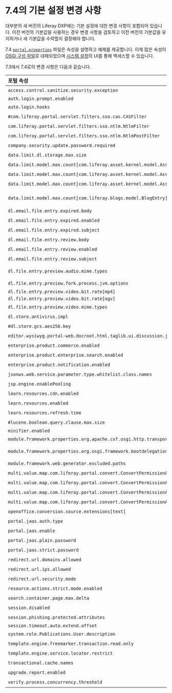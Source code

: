 # 7.4의 기본 설정 변경 사항

대부분의 새 버전의 Liferay DXP에는 기본 설정에 대한 변경 사항이 포함되어 있습니다. 이전 버전의 기본값을 사용하는 경우 변경 사항을 검토하고 이전 버전의 기본값을 유지하거나 새 기본값을 수락할지 결정해야 합니다.

7.4 [`portal.properties`](https://github.com/liferay/liferay-portal/blob/7.4.x/portal-impl/src/portal.properties) 파일은 속성을 설명하고 예제를 제공합니다. 이제 많은 속성이 [OSGi 구성 파일](../../../system-administration/configuring-liferay/configuration-files-and-factories/using-configuration-files.md)로 대체되었으며 [시스템 설정](../../../system-administration/configuring-liferay/system-settings.md)의 UI를 통해 액세스할 수 있습니다.

7.3에서 7.4로의 변경 사항은 다음과 같습니다.

| **포털 속성** | **7.3 기본** | **7.4 기본값** |
|:------------------------------------------------------------------------------------------------- |:---------------------------------------------------------------------------------------------- |:------------------------------------------------------------------------------------------------- |
| `access.control.sanitize.security.exception`                                                      | 해당 없음                                                                                          | `true`                                                                                            |
| `auth.login.prompt.enabled`                                                                       | `true`                                                                                         | `false`                                                                                           |
| `auto.login.hooks`                                                                                | [설정](https://github.com/liferay/liferay-portal/blob/7.4.x/portal-impl/src/portal.properties) 참조 | [설정](https://github.com/liferay/liferay-portal/blob/7.4.x/portal-impl/src/portal.properties) 참조    |
| `#com.liferay.portal.servlet.filters.sso.cas.CASFilter`                                           | `true`                                                                                         | 제거된 속성                                                                                            |
| `com.liferay.portal.servlet.filters.sso.ntlm.NtlmFilter`                                          | `true`                                                                                         | 제거된 속성                                                                                            |
| `com.liferay.portal.servlet.filters.sso.ntlm.NtlmPostFilter`                                      | `true`                                                                                         | 제거된 속성                                                                                            |
| `company.security.update.password.required`                                                       | 해당 없음                                                                                          | `true`                                                                                            |
| `data.limit.dl.storage.max.size`                                                                  | 해당 없음                                                                                          | `0`                                                                                               |
| `data.limit.model.max.count[com.liferay.asset.kernel.model.AssetCategory]`                        | 해당 없음                                                                                          | `0`                                                                                               |
| `data.limit.model.max.count[com.liferay.asset.kernel.model.AssetTag]`                             | 해당 없음                                                                                          | `0`                                                                                               |
| `data.limit.model.max.count[com.liferay.asset.kernel.model.AssetVocabulary]`                      | 해당 없음                                                                                          | `0`                                                                                               |
| `data.limit.model.max.count[com.liferay.blogs.model.BlogEntry]` 이름이 변경됨                           | `부터 블로그항목`                                                                                     | To `BlogsEntry` (복수형)                                                                             |
| `dl.email.file.entry.expired.body`                                                                | 해당 없음                                                                                          | [설정](https://github.com/liferay/liferay-portal/blob/7.4.x/portal-impl/src/portal.properties) 참조    |
| `dl.email.file.entry.expired.enabled`                                                             | 해당 없음                                                                                          | `true`                                                                                            |
| `dl.email.file.entry.expired.subject`                                                             | 해당 없음                                                                                          | [설정](https://github.com/liferay/liferay-portal/blob/7.4.x/portal-impl/src/portal.properties) 참조    |
| `dl.email.file.entry.review.body`                                                                 | 해당 없음                                                                                          | [설정](https://github.com/liferay/liferay-portal/blob/7.4.x/portal-impl/src/portal.properties) 참조    |
| `dl.email.file.entry.review.enabled`                                                              | 해당 없음                                                                                          | `true`                                                                                            |
| `dl.email.file.entry.review.subject`                                                              | 해당 없음                                                                                          | [설정](https://github.com/liferay/liferay-portal/blob/7.4.x/portal-impl/src/portal.properties) 참조    |
| `dl.file.entry.preview.audio.mime.types`                                                          | [설정](https://github.com/liferay/liferay-portal/blob/7.4.x/portal-impl/src/portal.properties) 참조 | 추가 값 `audio/vnd.wave`                                                                             |
| `dl.file.entry.preview.fork.process.jvm.options`                                                  | 빈 값                                                                                            | `-Xmx1024m`                                                                                       |
| `dl.file.entry.preview.video.bit.rate[mp4]`                                                       | `250000`                                                                                       | `1200000`                                                                                         |
| `dl.file.entry.preview.video.bit.rate[ogv]`                                                       | `250000`                                                                                       | `1200000`                                                                                         |
| `dl.file.entry.preview.video.mime.types`                                                          | [설정](https://github.com/liferay/liferay-portal/blob/7.4.x/portal-impl/src/portal.properties) 참조 | 부가 가치 `비디오/테오라`                                                                                   |
| `dl.store.antivirus.impl`                                                                         | 빈 값                                                                                            | 제거된 속성                                                                                            |
| `#dl.store.gcs.aes256.key`                                                                        | 해당 없음                                                                                          | 빈 값                                                                                               |
| `editor.wysiwyg.portal-web.docroot.html.taglib.ui.discussion.jsp`                                 | `alloyeditor`                                                                                  | 제거된 속성                                                                                            |
| `enterprise.product.commerce.enabled`                                                             | 해당 없음                                                                                          | `true`                                                                                            |
| `enterprise.product.enterprise.search.enabled`                                                    | 해당 없음                                                                                          | `true`                                                                                            |
| `enterprise.product.notification.enabled`                                                         | 해당 없음                                                                                          | `true`                                                                                            |
| `jsonws.web.service.parameter.type.whitelist.class.names`                                         | [설정](https://github.com/liferay/liferay-portal/blob/7.4.x/portal-impl/src/portal.properties) 참조 | [설정](https://github.com/liferay/liferay-portal/blob/7.4.x/portal-impl/src/portal.properties) 참조    |
| `jsp.engine.enablePooling`                                                                        | 해당 없음                                                                                          | `false`                                                                                           |
| `learn.resources.cdn.enabled`                                                                     | 해당 없음                                                                                          | `true`                                                                                            |
| `learn.resources.enabled`                                                                         | 해당 없음                                                                                          | `true`                                                                                            |
| `learn.resources.refresh.time`                                                                    | 해당 없음                                                                                          | `14400000`                                                                                        |
| `#lucene.boolean.query.clause.max.size`                                                           | `1024`                                                                                         | 제거된 속성                                                                                            |
| `minifier.enabled`                                                                                | `true`                                                                                         | `false`                                                                                           |
| `module.framework.properties.org.apache.cxf.osgi.http.transport.disable`                          | 해당 없음                                                                                          | `true`                                                                                            |
| `module.framework.properties.org.osgi.framework.bootdelegation`                                   | [설정](https://github.com/liferay/liferay-portal/blob/7.4.x/portal-impl/src/portal.properties) 참조 | 제거된 값 `com.sun.syndication`                                                                       |
| `module.framework.web.generator.excluded.paths`                                                   | [설정](https://github.com/liferay/liferay-portal/blob/7.4.x/portal-impl/src/portal.properties) 참조 | [설정](https://github.com/liferay/liferay-portal/blob/7.4.x/portal-impl/src/portal.properties) 참조    |
| `multi.value.map.com.liferay.portal.convert.ConvertPermissionAlgorithm.convertResourcePermission` | 해당 없음                                                                                          | `0`                                                                                               |
| `multi.value.map.com.liferay.portal.convert.ConvertPermissionAlgorithm.convertResourcePermission` | `0`                                                                                            | 제거된 속성                                                                                            |
| `multi.value.map.com.liferay.portal.convert.ConvertPermissionAlgorithm.convertRoles`              | 해당 없음                                                                                          | `0`                                                                                               |
| `multi.value.map.com.liferay.portal.convert.ConvertPermissionAlgorithm.convertRoles`              | `0`                                                                                            | 제거된 속성                                                                                            |
| `openoffice.conversion.source.extensions[text]`                                                   | [설정](https://github.com/liferay/liferay-portal/blob/7.4.x/portal-impl/src/portal.properties) 참조 | [설정](https://github.com/liferay/liferay-portal/blob/7.4.x/portal-impl/src/portal.properties) 참조    |
| `portal.jaas.auth.type`                                                                           | `userId`                                                                                       | 속성이 주석 처리됨                                                                                        |
| `portal.jaas.enable`                                                                              | `false`                                                                                        | 속성이 주석 처리됨                                                                                        |
| `portal.jaas.plain.password`                                                                      | `false`                                                                                        | 속성이 주석 처리됨                                                                                        |
| `portal.jaas.strict.password`                                                                     | `false`                                                                                        | 속성이 주석 처리됨                                                                                        |
| `redirect.url.domains.allowed`                                                                    |                                                                                                | 제거된 속성                                                                                            |
| `redirect.url.ips.allowed`                                                                        | [설정](https://github.com/liferay/liferay-portal/blob/7.4.x/portal-impl/src/portal.properties) 참조 | 제거된 속성                                                                                            |
| `redirect.url.security.mode`                                                                      | `ip`                                                                                           | 제거된 속성                                                                                            |
| `resource.actions.strict.mode.enabled`                                                            | 해당 없음                                                                                          | `true`                                                                                            |
| `search.container.page.max.delta`                                                                 | 해당 없음                                                                                          | `200`                                                                                             |
| `session.disabled`                                                                                | `false`                                                                                        | 제거된 속성                                                                                            |
| `session.phishing.protected.attributes`                                                           | [설정](https://github.com/liferay/liferay-portal/blob/7.4.x/portal-impl/src/portal.properties) 참조 | [설정](https://github.com/liferay/liferay-portal/blob/7.4.x/portal-impl/src/portal.properties) 참조    |
| `session.timeout.auto.extend.offset`                                                              | `10`                                                                                           | `70`                                                                                              |
| `system.role.Publications.User.description`                                                       | 해당 없음                                                                                          | [설정](https://github.com/liferay/liferay-portal/blob/7.4.x/portal-impl/src/portal.properties) 참조 | |
| `template.engine.freemarker.transaction.read.only`                                                | 해당 없음                                                                                          | `true`                                                                                            |
| `template.engine.service.locator.restrict`                                                        | 해당 없음                                                                                          | `true`                                                                                            |
| `transactional.cache.names`                                                                       | [설정](https://github.com/liferay/liferay-portal/blob/7.4.x/portal-impl/src/portal.properties) 참조 | [설정](https://github.com/liferay/liferay-portal/blob/7.4.x/portal-impl/src/portal.properties) 참조    |
| `upgrade.report.enabled`                                                                          | 해당 없음                                                                                          | `false`                                                                                           |
| `verify.process.concurrency.threshold`                                                            | `5`                                                                                            | 해당 없음                                                                                             |
